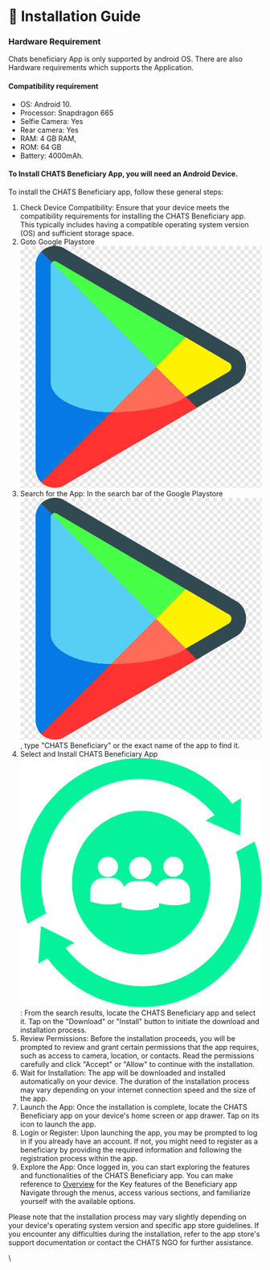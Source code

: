 # 🔧 Installation Guide

### Hardware Requirement

Chats beneficiary App is only supported by android OS. There are also Hardware requirements which supports the Application.&#x20;

#### Compatibility requirement&#x20;

* OS: Android 10.
* Processor: Snapdragon 665
* Selfie Camera: Yes
* Rear camera: Yes
* RAM: 4 GB RAM,
* ROM: 64 GB
* Battery: 4000mAh.

#### To Install CHATS Beneficiary App, you will need an Android Device.&#x20;

To install the CHATS Beneficiary app, follow these general steps:

1. Check Device Compatibility: Ensure that your device meets the compatibility requirements for installing the CHATS Beneficiary app. This typically includes having a compatible operating system version (OS) and sufficient storage space.
2. Goto Google Playstore <img src="../../.gitbook/assets/png-transparent-playstore-google-play-store-app-game-social-media-iconez-icon.png" alt="" data-size="line">
3. Search for the App: In the search bar of the Google Playstore <img src="../../.gitbook/assets/png-transparent-playstore-google-play-store-app-game-social-media-iconez-icon.png" alt="" data-size="line">, type "CHATS Beneficiary" or the exact name of the app to find it.
4. Select and Install CHATS Beneficiary App <img src="../../.gitbook/assets/chats only icon transparent.png" alt="" data-size="line">: From the search results, locate the CHATS Beneficiary app and select it. Tap on the "Download" or "Install" button to initiate the download and installation process.
5. Review Permissions: Before the installation proceeds, you will be prompted to review and grant certain permissions that the app requires, such as access to camera, location, or contacts. Read the permissions carefully and click "Accept" or "Allow" to continue with the installation.
6. Wait for Installation: The app will be downloaded and installed automatically on your device. The duration of the installation process may vary depending on your internet connection speed and the size of the app.
7. Launch the App: Once the installation is complete, locate the CHATS Beneficiary app on your device's home screen or app drawer. Tap on its icon to launch the app.
8. Login or Register: Upon launching the app, you may be prompted to log in if you already have an account. If not, you might need to register as a beneficiary by providing the required information and following the registration process within the app.
9. Explore the App: Once logged in, you can start exploring the features and functionalities of the CHATS Beneficiary app. You can make reference to [Overview](overview.md) for the Key features of the Beneficiary app  Navigate through the menus, access various sections, and familiarize yourself with the available options.

Please note that the installation process may vary slightly depending on your device's operating system version and specific app store guidelines. If you encounter any difficulties during the installation, refer to the app store's support documentation or contact the CHATS NGO for further assistance.

\


